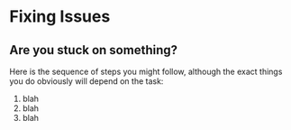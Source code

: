 # Fixing Issues

## Are you stuck on something? 

Here is the sequence of steps you might follow, although the exact things you do obviously will depend on the task:
1. blah
1. blah
1. blah



